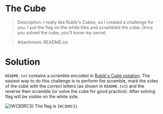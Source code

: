 # The Cube
> Description: I really like Rubik's Cubes, so I created a challenge for you. I put the flag on the white tiles and scrambled the cube. Once you solved the cube, you'll know my secret.

> Attachment: README.txt

# Solution
`README.txt` contains a scramble encoded in [Rubik's Cube notation](https://en.wikipedia.org/wiki/Rubik's_Cube#Move_notation). The easiest way to do this challenge is to perform the scramble, mark the sides of the cube with the correct letters (as shown in `README.txt`) and the reverse then scramble (or solve the cube for good practice). After solving flag will be visible on the white side.

![IW{3DRC3}](http://i.imgur.com/AZLVuAq.jpg)
The flag is `IW{3DRC3}`.
